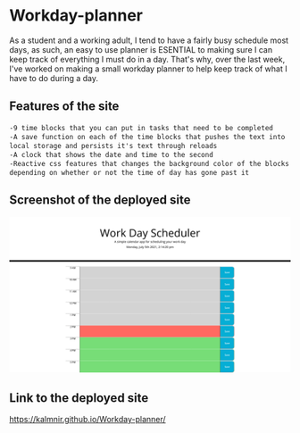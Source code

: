 # Workday-planner

As a student and a working adult, I tend to have a fairly busy schedule most days, as such, an easy to use planner is ESENTIAL to making sure I can keep track of everything I must do in a day.  That's why, over the last week, I've worked on making a small workday planner to help keep track of what I have to do during a day.

## Features of the site

```
-9 time blocks that you can put in tasks that need to be completed
-A save function on each of the time blocks that pushes the text into local storage and persists it's text through reloads
-A clock that shows the date and time to the second
-Reactive css features that changes the background color of the blocks depending on whether or not the time of day has gone past it
```

## Screenshot of the deployed site

![website screenshot](https://github.com/Kalmnir/Workday-planner/blob/main/screenshot/WorkDayScheduler.png)

## Link to the deployed site

https://kalmnir.github.io/Workday-planner/
